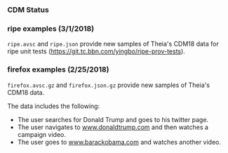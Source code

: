 ### CDM Status


### ripe examples (3/1/2018)

`ripe.avsc` and `ripe.json` provide new samples of Theia's CDM18 data for ripe unit
tests (https://git.tc.bbn.com/yingbo/ripe-prov-tests).

### firefox examples (2/25/2018)

`firefox.avsc.gz` and `firefox.json.gz` provide new samples of Theia's CDM18 data. 

The data includes the following:
    
* The user searches for Donald Trump and goes to his twitter page.
* The user navigates to www.donaldtrump.com and then watches a campaign video.  
* The user goes to www.barackobama.com and watches another video.
